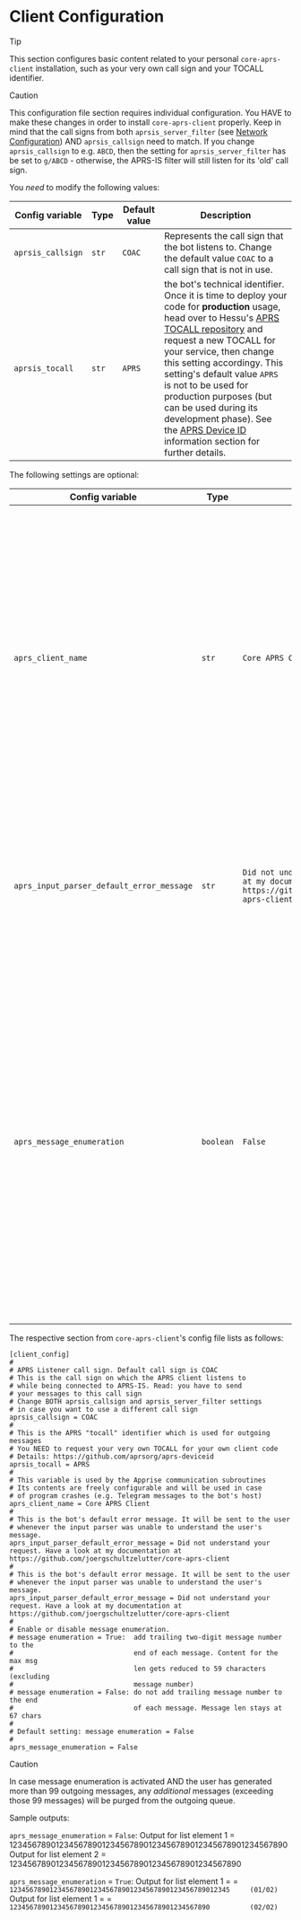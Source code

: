# Client Configuration

> [!TIP]
> This section configures basic content related to your personal `core-aprs-client` installation, such as your very own call sign and your TOCALL identifier.

> [!CAUTION]
> This configuration file section requires individual configuration. You HAVE to make these changes in order to install `core-aprs-client` properly.
> Keep in mind that the call signs from both `aprsis_server_filter` (see [Network Configuration](config_network.md)) AND `aprsis_callsign` need to match. If you change `aprsis_callsign` to e.g. `ABCD`, then the setting for `aprsis_server_filter` has be set to `g/ABCD` - otherwise, the APRS-IS filter will still listen for its 'old' call sign.


You _*need*_ to modify the following values:

| Config variable   | Type  | Default value | Description                                                                                                                                                                                                                                                                                                                                                                                                                                                                                                                                               |
|-------------------|-------|---------------|-----------------------------------------------------------------------------------------------------------------------------------------------------------------------------------------------------------------------------------------------------------------------------------------------------------------------------------------------------------------------------------------------------------------------------------------------------------------------------------------------------------------------------------------------------------|
| `aprsis_callsign` | `str` | `COAC`        | Represents the call sign that the bot listens to. Change the default value `COAC` to a call sign that is not in use.                                                                                                                                                                                                                                                                                                                                                                                                                                      |
| `aprsis_tocall`   | `str` | `APRS`        | the bot's technical identifier. Once it is time to deploy your code for __production__ usage, head over to Hessu's [APRS TOCALL repository](https://github.com/aprsorg/aprs-deviceid) and request a new TOCALL for your service, then change this setting accordingy. This setting's default value `APRS` is not to be used for production purposes (but can be used during its development phase). See the [APRS Device ID](https://github.com/aprsorg/aprs-deviceid/blob/main/ALLOCATING.md#development-phase) information section for further details. |

The following settings are optional:

| Config variable                           | Type      | Default value                                                                                                                 | Description                                                                                                                                                                                                                                                                                                                               |
|-------------------------------------------|-----------|-------------------------------------------------------------------------------------------------------------------------------|-------------------------------------------------------------------------------------------------------------------------------------------------------------------------------------------------------------------------------------------------------------------------------------------------------------------------------------------|
| `aprs_client_name`                        | `str`     | `Core APRS Client`                                                                                                            | Used whenever the (optional) [Apprise messaging](https://www.github.com/caronc/apprise) handler has to inform you of a program crash. See [the 'Crash Handler'](config_crash_handler.md) section for details. You should change this value to your own installation's program name - but there is no harm in keeping the default setting. |
| `aprs_input_parser_default_error_message` | `str`     | `Did not understand your request. Have a look at my documentation at https://github.com/joergschultzelutter/core-aprs-client` | This is the bot's default error message. It will be sent to the user whenever the input parser was unable to understand the user's message.                                                                                                                                                                                               |
| `aprs_message_enumeration`                | `boolean` | `False`                                                                                                                       | When set to `True`, outgoing messages will get enumerated (in case there is more than one message present). This change will allow the recipient to identify the correct order of multi-APRS messages. Note that by activating this option, the effective message content per APRS message gets reduced from 67 to 59 bytes.              |

The respective section from `core-aprs-client`'s config file lists as follows:

```
[client_config]
#
# APRS Listener call sign. Default call sign is COAC
# This is the call sign on which the APRS client listens to
# while being connected to APRS-IS. Read: you have to send
# your messages to this call sign
# Change BOTH aprsis_callsign and aprsis_server_filter settings
# in case you want to use a different call sign
aprsis_callsign = COAC
#
# This is the APRS "tocall" identifier which is used for outgoing messages
# You NEED to request your very own TOCALL for your own client code
# Details: https://github.com/aprsorg/aprs-deviceid
aprsis_tocall = APRS
#
# This variable is used by the Apprise communication subroutines
# Its contents are freely configurable and will be used in case
# of program crashes (e.g. Telegram messages to the bot's host)
aprs_client_name = Core APRS Client
#
# This is the bot's default error message. It will be sent to the user
# whenever the input parser was unable to understand the user's message.
aprs_input_parser_default_error_message = Did not understand your request. Have a look at my documentation at https://github.com/joergschultzelutter/core-aprs-client
#
# This is the bot's default error message. It will be sent to the user
# whenever the input parser was unable to understand the user's message.
aprs_input_parser_default_error_message = Did not understand your request. Have a look at my documentation at https://github.com/joergschultzelutter/core-aprs-client
#
# Enable or disable message enumeration.
# message enumeration = True:  add trailing two-digit message number to the
#                              end of each message. Content for the max msg
#                              len gets reduced to 59 characters (excluding
#                              message number)
# message enumeration = False: do not add trailing message number to the end
#                              of each message. Message len stays at 67 chars
#
# Default setting: message enumeration = False
#
aprs_message_enumeration = False
```

> [!CAUTION]
> In case message enumeration is activated AND the user has generated more than 99 outgoing messages,
> any _additional_ messages (exceeding those 99 messages) will be purged from the outgoing queue.

Sample outputs:

`aprs_message_enumeration` = `False`:
Output for list element 1 = 123456789012345678901234567890123456789012345678901234567890
Output for list element 2 = 12345678901234567890123456789012345678901234567890

`aprs_message_enumeration` = `True`:
Output for list element 1 = = `1234567890123456789012345678901234567890123456789012345     (01/02)`
Output for list element 1 = = `12345678901234567890123456789012345678901234567890          (02/02)`
